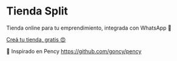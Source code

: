 # Tienda Split

Tienda online para tu emprendimiento, integrada con WhatsApp 📲

[Creá tu tienda, gratis 😍](https://www.notion.so/lucasmaidana/Tienda-Split-765a6466e8184955ba9524e197e1cfa0)

🧠 Inspirado en Pency https://github.com/goncy/pency
